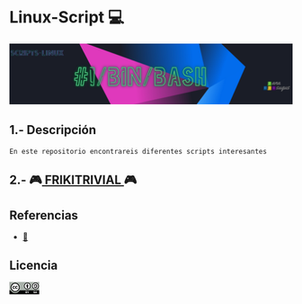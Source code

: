 # Linux-Script 💻
![logoLinux](https://github.com/anasalasro/Linux-Script/blob/main/ImagenesLinux/logoLinux4.png)

## 1.- Descripción

``` phyton
En este repositorio encontrareis diferentes scripts interesantes
```

## 2.- 🎮[ FRIKITRIVIAL ](https://github.com/anasalasro/Linux-Script/blob/main/frikitrivial.md)🎮

## Referencias

- [ :open_file_folder: ](https://jesusfernandeztoledo.com/introduccion-a-shell-script-relacion-1-ejercicios-resueltos/)  

## Licencia

![Licencia](https://github.com/anasalasro/Linux-Script/blob/main/ImagenesLinux/licencia.png)  
